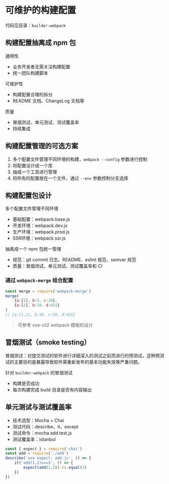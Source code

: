 # 可维护的构建配置

代码见目录：`builder-webpack`

## 构建配置抽离成 npm 包

通用性
- 业务开发者无需关注构建配置
- 统一团队构建脚本

可维护性
- 构建配置合理的拆分
- README 文档、ChangeLog 文档等

质量
- 冒烟测试、单元测试、测试覆盖率
- 持续集成

## 构建配置管理的可选方案

1. 多个配置文件管理不同环境的构建，`webpack --config` 参数进行控制
2. 将配置设计成一个库
3. 抽成一个工具进行管理
4. 将所有的配置放在一个文件，通过 `--env` 参数控制分支选择

## 构建配置包设计

多个配置文件管理不同环境
- 基础配置：webpack.base.js
- 开发环境：webpack.dev.js
- 生产环境：webpack.prod.js
- SSR环境：webpack.ssr.js

抽离成一个 npm 包统一管理
- 规范：git commit 日志、README、eslint 规范、semver 规范
- 质量：冒烟测试、单元测试、测试覆盖率和 CI

### 通过 `webpack-merge` 组合配置

```js
const merge = require('webpack-merge')
merge(
    {a:[1], b:5, c:20},
    {a:[2], b:10, d:421}
)
// {a:[1,2], b:10, c:20, d:421}
```

> 可参考 vue-cli2 webpack 模板的设计

## 冒烟测试（smoke testing）

冒烟测试：对提交测试的软件进行详细深入的测试之前而进行的预测试，这种预测试的主要目的是暴露导致软件需重新发布的基本功能失效等严重问题。

针对 `builder-webpack` 的冒烟测试
- 构建是否成功
- 每次构建完成 build 目录是否有内容输出

## 单元测试与测试覆盖率

- 技术选型：Mocha + Chai
- 测试代码：describe，it，except
- 测试命令：mocha add.test.js
- 测试覆盖率：istanbul

```js
const { expect } = require('chai')
const add = require('./add')
describe('use expect: add.js', () => {
    it('add(1,2)===3', () => {
        expect(add(1,2)).to.equal(3)
    })
})
```